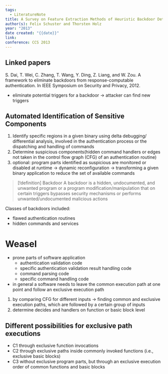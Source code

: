 ```yaml
---
tags:
  - LiteratureNote
title: A Survey on Feature Extraction Methods of Heuristic Backdoor Detection
author(s): Felix Schuster and Thorsten Holz
year: "2013"
date created: "{{date}}"
link: 
conference: CCS 2013
---
```

## Linked papers
S. Dai, T. Wei, C. Zhang, T. Wang, Y. Ding, Z. Liang, and W. Zou. A framework to eliminate backdoors from response-computable authentication. In IEEE Symposium on Security and Privacy, 2012.
- eliminate potential triggers for a backdoor -> attacker can find new triggers


## Automated Identification of Sensitive Components
1. Identify specific regions in a given binary using delta debugging/ differential analysis, involved in the authentication process or the dispatching and handling of commands
2. Determine suspicious components(hidden command handlers or edges not taken in the control flow graph (CFG) of an authentication routine)
4. optional: program parts identified as suspicious are monitored or disabled at runtime -> dynamic reconfiguration
-> transforming a given binary application to reduce the set of available commands

>[!definition] Backdoor
A backdoor is a hidden, undocumented, and unwanted program or a program modification/manipulation that on certain triggers bypasses security mechanisms or performs unwanted/undocumented malicious actions

Classes of backdoors included:
- flawed authentication routines
- hidden commands and services
# Weasel

- prone parts of software application
	- authentication validation code
	- specific authentication validation result handling code
	- command parsing code
	- specific command handling code
- in general a software needs to leave the common execution path at one point and follow an exclusive execution path 
1) by comparing CFG for different inputs -> finding common and exclusive execution paths, which are followed by a certain group of inputs
2) determine decides and handlers on function or basic block level


## Different possibilities for exclusive path executions
- C1 through exclusive function invocations
- C2 through exclusive paths inside commonly invoked functions (i.e., exclusive basic blocks)
- C3 without exclusive program parts, but through an exclusive execution order of common functions and basic blocks